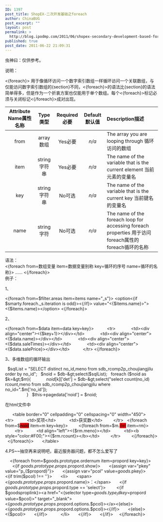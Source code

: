 ```yaml
---
ID: 1397
post_title: ShopEX-二次开发基础之foreach
author: ChinaBUG
post_excerpt: ""
layout: post
permalink: >
  http://blog.ipodmp.com/2011/06/shopex-secondary-development-based-foreach.html
published: true
post_date: 2011-06-22 21:09:31
---
```

虫神曰：仅供参考。

说明：

&lt;{foreach}&gt; 用于像循环访问一个数字索引数组一样循环访问一个关联数组，与仅能访问数字索引数组的{section}不同，&lt;{foreach}&gt;的语法比{section}的语法简单得多，但是作为一个折衷方案也仅能用于单个数组。每个&lt;{foreach}&gt;标记必须与关闭标记&lt;{/foreach}&gt;成对出现。

<a></a>
<div>
<table border="0">
<thead>
<tr>
<th align="center" valign="middle">Attribute Name属性名称</th>
<th align="center" valign="middle">Type类型</th>
<th align="center" valign="middle">Required必要</th>
<th align="center" valign="middle">Default默认值</th>
<th align="left" valign="middle">Description描述</th>
</tr>
</thead>
<tbody>
<tr>
<td align="center" valign="middle">from</td>
<td align="center" valign="middle">array数组</td>
<td align="center" valign="middle">Yes必要</td>
<td align="center" valign="middle"><em>n/a</em></td>
<td align="left" valign="middle">The array you are looping through
循环访问的数组</td>
</tr>
<tr>
<td align="center" valign="middle">item</td>
<td align="center" valign="middle">string字符串</td>
<td align="center" valign="middle">Yes必要</td>
<td align="center" valign="middle"><em>n/a</em></td>
<td align="left" valign="middle">The name of the variable that is the current element
当前元素的变量名</td>
</tr>
<tr>
<td align="center" valign="middle">key</td>
<td align="center" valign="middle">string字符串</td>
<td align="center" valign="middle">No可选</td>
<td align="center" valign="middle"><em>n/a</em></td>
<td align="left" valign="middle">The name of the variable that is the current key
当前键名的变量名</td>
</tr>
<tr>
<td align="center" valign="middle">name</td>
<td align="center" valign="middle">string字符</td>
<td align="center" valign="middle">No可选</td>
<td align="center" valign="middle"><em>n/a</em></td>
<td align="left" valign="middle">The name of the foreach loop for accessing foreach properties
用于访问foreach属性的foreach循环的名称</td>
</tr>
</tbody>
</table>
</div>
<div>语法：</div>
<div>&lt;{foreach from=数组变量 item=数据变量别称 key=循环的序号 name=循环的名称}&gt;
......
&lt;{/foreach}&gt;</div>
例子：

1、

&lt;{foreach from=$filter.areas item=items name="_s"}&gt;
&lt;option&lt;{if $smarty.foreach._s.iteration is odd}&gt;&lt;{/if}&gt; value="&lt;{$items.name}&gt;"&gt;&lt;{$items.name}&gt;&lt;/option&gt;
&lt;{/foreach}&gt;

2、       

&lt;{foreach from=$data item=data key=key}&gt;
          &lt;tr&gt;
            &lt;td&gt;&lt;div align="center"&gt;&lt;{$key+1}&gt;&lt;/div&gt;&lt;/td&gt;
            &lt;td&gt;&lt;div align="center"&gt;&lt;{$data.name}&gt;&lt;/div&gt;&lt;/td&gt;
            &lt;td&gt;&lt;div align="center"&gt;&lt;{$data.saleTimes}&gt;&lt;/div&gt;&lt;/td&gt;
            &lt;td&gt;&lt;div align="center"&gt;&lt;{$data.salePrice}&gt;&lt;/div&gt;&lt;/td&gt;
          &lt;/tr&gt;
&lt;{/foreach}&gt;

3、多维数组的循环输出

  $sqlList = "SELECT distinct no_id,meno from sdb_rcomp2p_choujiangjilu order by no_id";
  $noid = $db-&gt;select($sqlList);
  foreach ($noid as $k=&gt;$m){
            $noid[$k]['det'] = $db-&gt;select("select count(no_id) rcount,meno from sdb_rcomp2p_choujiangjilu where no_id=".$m['no_id']);                                                                                                     
        }
  $this-&gt;pagedata['noid'] = $noid;

在html文件中

      &lt;table border="0" cellpadding="0" cellspacing="0" width="450"&gt;
        &lt;tr&gt;
          &lt;td&gt;奖项&lt;/td&gt;
          &lt;td&gt;获奖数&lt;/td&gt;
        &lt;/tr&gt;
  &lt;{foreach from=$<span style="background-color: #ff0000;"><strong>noid</strong></span> item=m key=key}&gt;
        &lt;{foreach from=$m.<span style="background-color: #ff0000;">det</span> item=rm}&gt;
        &lt;tr&gt;
          &lt;td align="left"&gt;&lt;{$rm.meno}&gt;&lt;/td&gt;
          &lt;td&gt;&lt;b style="color:#F00;"&gt;&lt;{$rm.rcount}&gt;&lt;/b&gt;&lt;/td&gt;
        &lt;/tr&gt;
        &lt;{/foreach}&gt;
  &lt;{/foreach}&gt;
      &lt;/table&gt;

4.PS~~抽空再来说明吧，最近服务器问题，都不怎么爱写了

    &lt;{foreach from=$goods.prototype.ordernum item=propord key=key}&gt;
      &lt;{if $goods.prototype.props.$propord.show}&gt;
      &lt;{assign var="pkey" value="p_{$propord}"}&gt;
      &lt;{assign var="pcol" value=$goods.$pkey}&gt;
      &lt;{if trim($pcol) !== ''}&gt;
      &lt;li&gt;
      &lt;span&gt;&lt;{$goods.prototype.props.$propord.name}&gt;：&lt;/span&gt;
      &lt;{if $goods.prototype.props.$propord.type == 'select'}&gt;
        &lt;{if $goodsproplink}&gt;&lt;a href="&lt;{selector type=$goods.type_id key=$propord value=$pcol}&gt;" target="_blank"&gt;&lt;{$goods.prototype.props.$propord.options.$pcol}&gt;&lt;/a&gt;&lt;{else}&gt;&lt;{$goods.prototype.props.$propord.options.$pcol}&gt;&lt;{/if}&gt;
      &lt;{else}&gt;
        &lt;{$pcol}&gt;
      &lt;{/if}&gt;
          &lt;/li&gt;
      &lt;{/if}&gt;
      &lt;{/if}&gt;
    &lt;{/foreach}&gt;